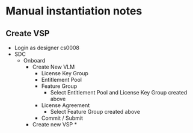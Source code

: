 # Manual instantiation notes

## Create VSP
* Login as designer cs0008
* SDC
  * Onboard
    * Create New VLM
      * License Key Group
      * Entitlement Pool
      * Feature Group
        * Select Entitlement Pool and License Key Group created above
      * License Agreement
        * Select Feature Group created above
      * Commit / Submit
    * Create new VSP
      * 
